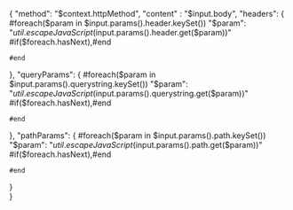 {
  "method": "$context.httpMethod",
  "content" : "$input.body",
  "headers": {
    #foreach($param in $input.params().header.keySet())
    "$param": "$util.escapeJavaScript($input.params().header.get($param))" #if($foreach.hasNext),#end

    #end
  },
  "queryParams": {
    #foreach($param in $input.params().querystring.keySet())
    "$param": "$util.escapeJavaScript($input.params().querystring.get($param))" #if($foreach.hasNext),#end

    #end
  },
  "pathParams": {
    #foreach($param in $input.params().path.keySet())
    "$param": "$util.escapeJavaScript($input.params().path.get($param))" #if($foreach.hasNext),#end

    #end
  }  
}
